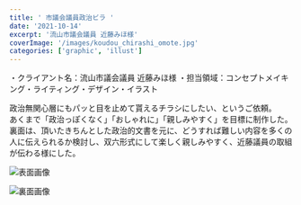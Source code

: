 ```yaml
---
title: ' 市議会議員政治ビラ '
date: '2021-10-14'
excerpt: '流山市議会議員 近藤みほ様'
coverImage: '/images/koudou_chirashi_omote.jpg'
categories: ['graphic', 'illust']
---
```


・クライアント名：流山市議会議員 近藤みほ様 
・担当領域：コンセプトメイキング・ライティング・デザイン・イラスト   

政治無関心層にもパッと目を止めて貰えるチラシにしたい、というご依頼。  
あくまで「政治っぽくなく」「おしゃれに」「親しみやすく」を目標に制作した。  
裏面は、頂いたきちんとした政治的文書を元に、どうすれば難しい内容を多くの人に伝えられるか検討し、双六形式にして楽しく親しみやすく、近藤議員の取組が伝わる様にした。

![表面画像](/images/koudou_chirashi_omote.jpg)

![裏面画像](/images/koudou_chirashi_ura.jpg)
